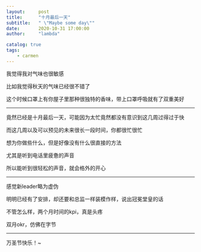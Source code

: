 ```yaml
---
layout:     post
title:      "十月最后一天"
subtitle:   " \"Maybe some day\""
date:       2020-10-31 17:00:00
author:     "lambda"

catalog: true
tags:
    - carmen
---
```


我觉得我对气味也很敏感

比如我觉得秋天的气味已经很不错了

这个时候口罩上有你屋子里那种很独特的香味，带上口罩呼吸就有了双重美好

---

竟然已经是十月最后一天，可能因为太忙竟然都没有意识到这几周过得过于快

而这几周以及可以预见的未来很长一段时间，你都很忙很忙

想为你做些什么，但是好像没有什么很直接的方法

尤其是听到电话里疲惫的声音

所以能听到很轻松的声音，就会格外的开心

---

感觉新leader略为虚伪

明明已经有了安排，却还要和总监一样装模作样，说出冠冕堂皇的话

不管怎么样，两个月时间的kpi，真是头疼

双月okr，仿佛在字节

---

万圣节快乐！~
